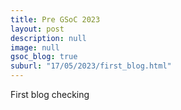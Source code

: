 ```yaml
---
title: Pre GSoC 2023
layout: post
description: null
image: null
gsoc_blog: true
suburl: "17/05/2023/first_blog.html"
---
```


First blog checking
